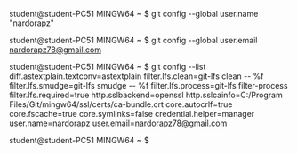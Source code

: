 
student@student-PC51 MINGW64 ~
$  git config --global user.name "nardorapz"

student@student-PC51 MINGW64 ~
$ git config --global user.email nardorapz78@gmail.com

student@student-PC51 MINGW64 ~
$ git config --list
diff.astextplain.textconv=astextplain
filter.lfs.clean=git-lfs clean -- %f
filter.lfs.smudge=git-lfs smudge -- %f
filter.lfs.process=git-lfs filter-process
filter.lfs.required=true
http.sslbackend=openssl
http.sslcainfo=C:/Program Files/Git/mingw64/ssl/certs/ca-bundle.crt
core.autocrlf=true
core.fscache=true
core.symlinks=false
credential.helper=manager
user.name=nardorapz
user.email=nardorapz78@gmail.com

student@student-PC51 MINGW64 ~
$
